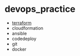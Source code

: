 # devops_practice

* [terraform](https://github.com/NursultanBeken/devops_practice/tree/master/terraform_aws)
* cloudformation
* ansible
* codedeploy
* git
* docker